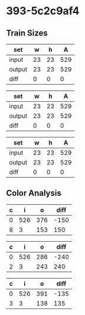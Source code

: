 # 393-5c2c9af4
## Train Sizes

|set|w|h|A|
|---|---|---|---|
|input|23|23|529|
|output|23|23|529|
|diff|0|0|0|


|set|w|h|A|
|---|---|---|---|
|input|23|23|529|
|output|23|23|529|
|diff|0|0|0|


|set|w|h|A|
|---|---|---|---|
|input|23|23|529|
|output|23|23|529|
|diff|0|0|0|


## Color Analysis

|c|i|o|diff|
|---|---|---|---|
|0|526|376|-150|
|8|3|153|150|


|c|i|o|diff|
|---|---|---|---|
|0|526|286|-240|
|2|3|243|240|


|c|i|o|diff|
|---|---|---|---|
|0|526|391|-135|
|3|3|138|135|

